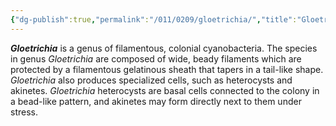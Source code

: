 ```yaml
---
{"dg-publish":true,"permalink":"/011/0209/gloetrichia/","title":"Gloetrichia","tags":["BIOL412"],"created":"2024-10-28T22:36:54.000-07:00","updated":"2025-01-22T00:38:31.992-08:00"}
---
```


***Gloetrichia*** is a genus of filamentous, colonial cyanobacteria. The species in genus *Gloetrichia* are composed of wide, beady filaments which are protected by a filamentous gelatinous sheath that tapers in a tail-like shape. *Gloetrichia* also produces specialized cells, such as heterocysts and akinetes. *Gloetrichia* heterocysts are basal cells connected to the colony in a bead-like pattern, and akinetes may form directly next to them under stress.
